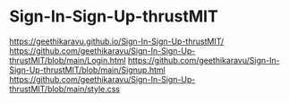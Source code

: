 # Sign-In-Sign-Up-thrustMIT
https://geethikaravu.github.io/Sign-In-Sign-Up-thrustMIT/
https://github.com/geethikaravu/Sign-In-Sign-Up-thrustMIT/blob/main/Login.html
https://github.com/geethikaravu/Sign-In-Sign-Up-thrustMIT/blob/main/Signup.html
https://github.com/geethikaravu/Sign-In-Sign-Up-thrustMIT/blob/main/style.css
